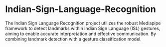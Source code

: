 # Indian-Sign-Language-Recognition
The Indian Sign Language Recognition project utilizes the robust Mediapipe framework to detect landmarks within Indian Sign Language (ISL) gestures, aiming to enable accurate interpretation and effective communication. By combining landmark detection with a gesture classification model.
